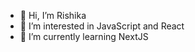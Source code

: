 - 👋 Hi, I’m Rishika
- 👀 I’m interested in JavaScript and React
- 🌱 I’m currently learning NextJS

<!---
rishika06/rishika06 is a ✨ special ✨ repository because its `README.md` (this file) appears on your GitHub profile.
You can click the Preview link to take a look at your changes.
--->
